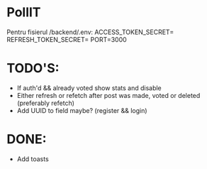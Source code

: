 # PollIT

Pentru fisierul /backend/.env:
ACCESS_TOKEN_SECRET=
REFRESH_TOKEN_SECRET=
PORT=3000

# TODO'S:

- If auth'd && already voted show stats and disable
- Either refresh or refetch after post was made, voted or deleted (preferably refetch)
- Add UUID to field maybe? (register && login)

# DONE:

- Add toasts

